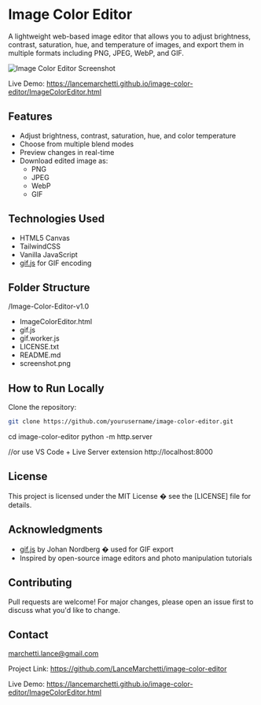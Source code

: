# Image Color Editor

A lightweight web-based image editor that allows you to adjust brightness, contrast, saturation, hue, and temperature of images, and export them in multiple formats including PNG, JPEG, WebP, and GIF.

![Image Color Editor Screenshot](screenshot.png)

Live Demo: https://lancemarchetti.github.io/image-color-editor/ImageColorEditor.html

## Features

- Adjust brightness, contrast, saturation, hue, and color temperature
- Choose from multiple blend modes
- Preview changes in real-time
- Download edited image as:
  - PNG
  - JPEG
  - WebP
  - GIF
  

## Technologies Used

- HTML5 Canvas
- TailwindCSS
- Vanilla JavaScript
- [gif.js](https://github.com/jnordberg/gif.js ) for GIF encoding


## Folder Structure

/Image-Color-Editor-v1.0

- ImageColorEditor.html
- gif.js
- gif.worker.js
- LICENSE.txt
- README.md
- screenshot.png


## How to Run Locally

   Clone the repository:
   ```bash
   git clone https://github.com/yourusername/image-color-editor.git
   ```
   cd image-color-editor
   python -m http.server

   //or use VS Code + Live Server extension http://localhost:8000
   
   
## License

This project is licensed under the MIT License � see the [LICENSE] file for details.
   

## Acknowledgments

- [gif.js](https://github.com/jnordberg/gif.js ) by Johan Nordberg � used for GIF export
- Inspired by open-source image editors and photo manipulation tutorials


## Contributing

Pull requests are welcome! For major changes, please open an issue first to discuss what you'd like to change.


## Contact 

marchetti.lance@gmail.com  

Project Link: https://github.com/LanceMarchetti/image-color-editor

Live Demo: https://lancemarchetti.github.io/image-color-editor/ImageColorEditor.html